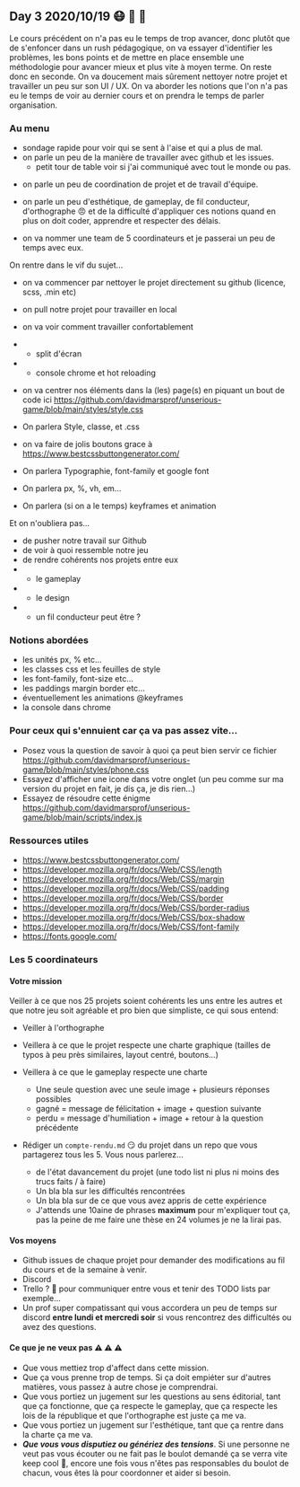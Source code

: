 ## Day 3 2020/10/19 :mask: :triangular_ruler: :turtle: 

Le cours précédent on n'a pas eu le temps de trop avancer, donc plutôt que de s'enfoncer dans un rush pédagogique, on va essayer d'identifier les problèmes, les bons points et de mettre en place ensemble une méthodologie pour avancer mieux et plus vite à moyen terme. On reste donc en seconde.
On va doucement mais sûrement nettoyer notre projet et travailler un peu sur son UI / UX. 
On va aborder les notions que l'on n'a pas eu le temps de voir au dernier cours et on prendra le temps de parler organisation.

### Au menu

* sondage rapide pour voir qui se sent à l'aise et qui a plus de mal.
* on parle un peu de la manière de travailler avec github et les issues.
  * petit tour de table voir si j'ai communiqué avec tout le monde ou pas.
- on parle un peu de coordination de projet et de travail d'équipe.
- on parle un peu d'esthétique, de gameplay, de fil conducteur, d'orthographe :angry: et de la difficulté d'appliquer ces notions quand en plus on doit coder, apprendre et respecter des délais.

- on va nommer une team de 5 coordinateurs et je passerai un peu de temps avec eux.

On rentre dans le vif du sujet...

- on va commencer par nettoyer le projet directement su github (licence, scss, .min etc)
- on pull notre projet pour travailler en local
- on va voir comment travailler confortablement
- - split d'écran
- - console chrome et hot reloading

- on va centrer nos éléments dans la (les) page(s) en piquant un bout de code ici https://github.com/davidmarsprof/unserious-game/blob/main/styles/style.css
- On parlera Style, classe, et .css
- on va faire de jolis boutons grace à https://www.bestcssbuttongenerator.com/
- On parlera Typographie, font-family et google font
- On parlera px, %, vh, em...
- On parlera (si on a le temps) keyframes et animation

Et on n'oubliera pas...

- de pusher notre travail sur Github
- de voir à quoi ressemble notre jeu
- de rendre cohérents nos projets entre eux
- - le gameplay
- - le design
- - un fil conducteur peut être ?

### Notions abordées

- les unités px, % etc...
- les classes css et les feuilles de style
- les font-family, font-size etc...
- les paddings margin border etc...
- éventuellement les animations @keyframes
- la console dans chrome

### Pour ceux qui s'ennuient car ça va pas assez vite...

* Posez vous la question de savoir à quoi ça peut bien servir ce fichier https://github.com/davidmarsprof/unserious-game/blob/main/styles/phone.css
* Essayez d'afficher une icone dans votre onglet (un peu comme sur ma version du projet en fait, je dis ça, je dis rien...)
* Essayez de résoudre cette énigme https://github.com/davidmarsprof/unserious-game/blob/main/scripts/index.js

### Ressources utiles

- https://www.bestcssbuttongenerator.com/
- https://developer.mozilla.org/fr/docs/Web/CSS/length
- https://developer.mozilla.org/fr/docs/Web/CSS/margin
- https://developer.mozilla.org/fr/docs/Web/CSS/padding
- https://developer.mozilla.org/fr/docs/Web/CSS/border
- https://developer.mozilla.org/fr/docs/Web/CSS/border-radius
- https://developer.mozilla.org/fr/docs/Web/CSS/box-shadow
- https://developer.mozilla.org/fr/docs/Web/CSS/font-family
- https://fonts.google.com/

### Les 5 coordinateurs

#### Votre mission

Veiller à ce que nos 25 projets soient cohérents les uns entre les autres et que notre jeu soit agréable et pro bien que simpliste, ce qui sous entend:

* Veiller à l'orthographe

* Veillera à ce que le projet respecte une charte graphique (tailles de typos à peu près similaires, layout centré, boutons...)

* Veillera à ce que le gameplay respecte une charte 
  * Une seule question avec une seule image + plusieurs réponses possibles
  * gagné = message de félicitation + image + question suivante
  * perdu = message d'humiliation + image + retour à la question précédente
  
* Rédiger un `compte-rendu.md` :smirk: du projet dans un repo que vous partagerez tous les 5. Vous nous parlerez...
  * de l'état davancement du projet (une todo list ni plus ni moins des trucs faits / à faire)
  * Un bla bla sur les difficultés rencontrées
  * Un bla bla sur de ce que vous avez appris de cette expérience 
  * J'attends une 10aine de phrases **maximum** pour m'expliquer tout ça, pas la peine de me faire une thèse en 24 volumes je ne la lirai pas.

#### Vos moyens

* Github issues de chaque projet pour demander des modifications au fil du cours et de la semaine à venir.
* Discord
* Trello ? :eyes: pour communiquer entre vous et tenir des TODO lists par exemple...
* Un prof super compatissant qui vous accordera un peu de temps sur discord **entre lundi et mercredi soir** si vous rencontrez des difficultés ou avez des questions.

#### Ce que je ne veux pas :warning: :warning: :warning:

* Que vous mettiez trop d'affect dans cette mission.
* Que ça vous prenne trop de temps. Si ça doit empiéter sur d'autres matières, vous passez à autre chose je comprendrai.
* Que vous portiez un jugement sur les questions au sens éditorial, tant que ça fonctionne, que ça respecte le gameplay, que ça respecte les lois de la république et que l'orthographe est juste ça me va.
* Que vous portiez un jugement sur l'esthétique, tant que ça rentre dans la charte ça me va.
* ***Que vous vous disputiez ou génériez des tensions***. Si une personne ne veut pas vous écouter ou ne fait pas le boulot demandé ça se verra vite keep cool :rainbow:, encore une fois vous n'êtes pas responsables du boulot de chacun, vous êtes là pour coordonner et aider si besoin.

